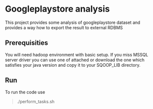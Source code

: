 # Googleplaystore analysis
This project provides some analysis of googleplaystore dataset and provides a way how to export the result to external RDBMS

## Prerequisities
You will need hadoop environment with basic setup.
If you miss MSSQL server driver you can use one of attached or download the one which satisfies your java version
and copy it to your SQOOP_LIB directory.

## Run
To run the code use 
> ./perform_tasks.sh 


